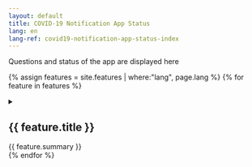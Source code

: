 ```yaml
---
layout: default
title: COVID-19 Notification App Status
lang: en
lang-ref: covid19-notification-app-status-index
---
```

<p>Questions and status of the app are displayed here</p>

{% assign features = site.features | where:"lang", page.lang %}
{% for feature in features %}
<details class="{{ feature.status }}">
    <summary>
        <h2>{{ feature.title }}</h2>
        <span>{{ feature.summary }}</span>
    </summary>
    {{ feature.content }}
</details>
{% endfor %}
